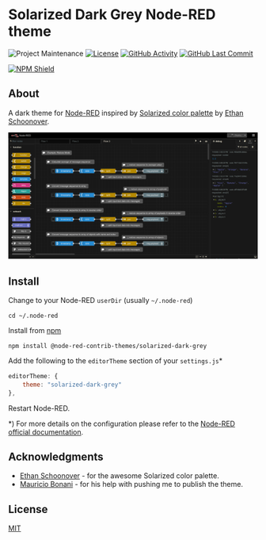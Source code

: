 # Solarized Dark Grey Node-RED theme

![Project Maintenance][maintenance-shield]
[![License][license-shield]](LICENSE)
[![GitHub Activity][commits-shield]][commits]
[![GitHub Last Commit][last-commit-shield]][commits]

[![NPM Shield][npm-shield]][npm-package]

## About

A dark theme for [Node-RED][node-red] inspired by [Solarized color palette][solarized] by [Ethan Schoonover][schoonover].

![screenshot](https://raw.githubusercontent.com/node-red-contrib-themes/solarized-dark-grey/master/images/screenshot.png)

## Install

Change to your Node-RED `userDir` (usually `~/.node-red`)

```shell
cd ~/.node-red
```

Install from [npm](https://npmjs.com)

```shell
npm install @node-red-contrib-themes/solarized-dark-grey
```

Add the following to the `editorTheme` section of your `settings.js`*

```js
editorTheme: {
    theme: "solarized-dark-grey"
},
```

Restart Node-RED.

*) For more details on the configuration please refer to the
[Node-RED official documentation][node-red-doc].


## Acknowledgments

- [Ethan Schoonover][schoonover] - for the awesome Solarized color palette.
- [Mauricio Bonani][bonanitech] - for his help with pushing me to publish the theme.

## License

[MIT][license]

[commits-shield]: https://img.shields.io/github/commit-activity/y/node-red-contrib-themes/solarized-dark-grey
[commits]: https://github.com/node-red-contrib-themes/solarized-dark-grey/commits/master
[solarized]: https://ethanschoonover.com/solarized/
[schoonover]: https://ethanschoonover.com
[last-commit-shield]: https://img.shields.io/github/last-commit/node-red-contrib-themes/solarized-dark-grey.svg
[license]: https://github.com/node-red-contrib-themes/solarized-dark-grey/blob/master/LICENSE
[license-shield]: https://img.shields.io/github/license/node-red-contrib-themes/solarized-dark-grey.svg
[maintenance-shield]: https://img.shields.io/maintenance/yes/2020.svg
[node-red-doc]: https://nodered.org/docs/user-guide/runtime/configuration
[node-red]: https://nodered.org/
[npm-package]: https://nodei.co/npm/@node-red-contrib-themes/solarized-dark-grey
[npm-shield]: https://nodei.co/npm/@node-red-contrib-themes/solarized-dark-grey.png
[bonanitech]: https://github.com/bonanitech

